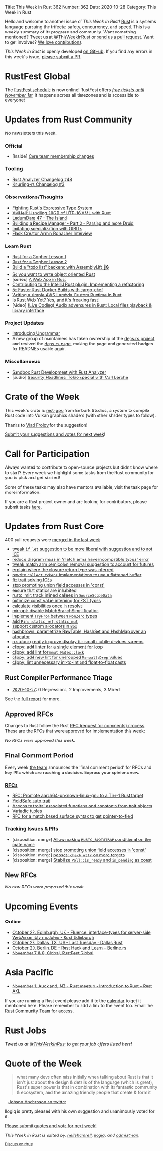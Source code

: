 Title: This Week in Rust 362
Number: 362
Date: 2020-10-28
Category: This Week in Rust

Hello and welcome to another issue of *This Week in Rust*!
[Rust](http://rust-lang.org) is a systems language pursuing the trifecta: safety, concurrency, and speed.
This is a weekly summary of its progress and community.
Want something mentioned? Tweet us at [@ThisWeekInRust](https://twitter.com/ThisWeekInRust) or [send us a pull request](https://github.com/emberian/this-week-in-rust).
Want to get involved? [We love contributions](https://github.com/rust-lang/rust/blob/master/CONTRIBUTING.md).

*This Week in Rust* is openly developed [on GitHub](https://github.com/emberian/this-week-in-rust).
If you find any errors in this week's issue, [please submit a PR](https://github.com/emberian/this-week-in-rust/pulls).

# RustFest Global

The [RustFest schedule](https://rustfest.global/schedule) is now online! RustFest offers [_free tickets until November 1st_](https://rustfest.global/tickets). It happens across all timezones and is accessible to everyone!

# Updates from Rust Community

No newsletters this week.

### Official
* [Inside] [Core team membership changes](https://blog.rust-lang.org/inside-rust/2020/10/23/Core-team-membership.html)

### Tooling
* [Rust Analyzer Changelog #48](https://rust-analyzer.github.io/thisweek/2020/10/26/changelog-48.html)
* [Knurling-rs Changelog #3](https://ferrous-systems.com/blog/knurling-changelog-3/)

### Observations/Thoughts
* [Fighting Rust's Expressive Type System](https://thefuntastic.com/blog/fighting-rusts-type-system)
* [XMHell: Handling 38GB of UTF-16 XML with Rust](http://usethe.computer/posts/14-xmhell.html)
* [LudumDare 47 - The Island](https://blog.kuviman.com/2020/10/18/ludumdare47.html)
* [Building a Recipe Manager - Part 3 - Parsing and more Druid](https://bheisler.github.io/post/recipe-manager-part-3-parsing-and-more-druid/)
* [Imitating specialization with OIBITs](https://pwychowaniec.com/en/posts/imitating-specialization-with-oibits/)
* [Flask Creator Armin Ronacher Interview](https://evrone.com/armin-ronacher-interview)

### Learn Rust
* [Rust for a Gopher Lesson 1](https://levpaul.com/posts/rust-lesson-1/)
* [Rust for a Gopher Lesson 2](https://levpaul.com/posts/rust-lesson-2/)
* [Build a "todo list" backend with AssemblyLift 🚀🔒](https://dev.to/dotxlem/build-a-todo-list-backend-with-assemblylift-1ak3)
* [So you want to write object oriented Rust](https://blog.darrien.dev/posts/so-you-want-to-object/)
* [series] [A Web App in Rust](https://dev.to/krowemoh/series/9410)
* [Contributing to the IntelliJ Rust plugin: Implementing a refactoring](https://kobzol.github.io/rust/intellij/2020/10/19/contributing-4-introduce-constant-refactoring.html)
* [5x Faster Rust Docker Builds with cargo-chef](https://www.lpalmieri.com/posts/fast-rust-docker-builds)
* [Writing a simple AWS Lambda Custom Runtime in Rust](http://jamesmcm.github.io/blog/2020/10/24/lambda-runtime/#en)
* [Is Rust Web Yet? Yes, and it's freaking fast!](http://www.arewewebyet.org/)
* [video] [(Live Coding) Audio adventures in Rust: Local files playback & library interface](https://youtu.be/-tj7ODHX93o)

### Project Updates
* [Introducing Ungrammar](https://rust-analyzer.github.io//blog/2020/10/24/introducing-ungrammar.html)
* A new group of maintainers has taken ownership of the [deps.rs project](https://github.com/deps-rs/deps.rs) and revived the [deps.rs page](https://deps.rs), making the page and generated badges for READMEs usable again.

### Miscellaneous
* [Sandbox Rust Development with Rust Analyzer](https://www.grepular.com/Sandbox_Rust_Development_with_Rust_Analyzer)
* [audio] [Security Headlines: Tokio special with Carl Lerche](https://blog.firosolutions.com/2020/10/tokio_special_with_carl_lerche/)

# Crate of the Week

This week's crate is [rust-gpu](https://github.com/EmbarkStudios/rust-gpu) from Embark Studios, a system to compile Rust code into Vulkan graphics shaders (with other shader types to follow).

Thanks to [Vlad Frolov](https://users.rust-lang.org/t/crate-of-the-week/2704/831) for the suggestion!

[Submit your suggestions and votes for next week][submit_crate]!

[submit_crate]: https://users.rust-lang.org/t/crate-of-the-week/2704

# Call for Participation

Always wanted to contribute to open-source projects but didn't know where to start?
Every week we highlight some tasks from the Rust community for you to pick and get started!

Some of these tasks may also have mentors available, visit the task page for more information.

If you are a Rust project owner and are looking for contributors, please submit tasks [here][guidelines].

[guidelines]: https://users.rust-lang.org/t/twir-call-for-participation/4821

# Updates from Rust Core

400 pull requests were [merged in the last week][merged]

[merged]: https://github.com/search?q=is%3Apr+org%3Arust-lang+is%3Amerged+merged%3A2020-10-19..2020-10-26

* [tweak `if let` suggestion to be more liberal with suggestion and to not ICE](https://github.com/rust-lang/rust/pull/77283)
* [reduce diagram mess in 'match arms have incompatible types' error](https://github.com/rust-lang/rust/pull/78255)
* [tweak match arm semicolon removal suggestion to account for futures](https://github.com/rust-lang/rust/pull/78214)
* [explain where the closure return type was inferred](https://github.com/rust-lang/rust/pull/78235)
* [rewrite `collect_tokens` implementations to use a flattened buffer](https://github.com/rust-lang/rust/pull/77250)
* [fix trait solving ICEs](https://github.com/rust-lang/rust/pull/77720)
* [stop promoting union field accesses in 'const'](https://github.com/rust-lang/rust/pull/77526)
* [ensure that statics are inhabited](https://github.com/rust-lang/rust/pull/78324)
* [rustc_mir: track inlined callees in `SourceScopeData`](https://github.com/rust-lang/rust/pull/68965)
* [optimize const value interning for ZST types](https://github.com/rust-lang/rust/pull/78061)
* [calculate visibilities once in resolve](https://github.com/rust-lang/rust/pull/78077)
* [mir-opt: disable MatchBranchSimplification](https://github.com/rust-lang/rust/pull/78151)
* [implement `TryFrom` between `NonZero` types](https://github.com/rust-lang/rust/pull/77339)
* [add `Pin::static_ref`, `static_mut`](https://github.com/rust-lang/rust/pull/77726)
* [support custom allocators in `Box`](https://github.com/rust-lang/rust/pull/77187)
* [hashbrown: parametrize RawTable, HashSet and HashMap over an allocator](https://github.com/rust-lang/hashbrown/pull/133)
* [rustdoc: greatly improve display for small mobile devices screens](https://github.com/rust-lang/rust/pull/78084)
* [clippy: add linter for a single element for loop](https://github.com/rust-lang/rust-clippy/pull/6109)
* [clippy: add lint for `&mut Mutex::lock`](https://github.com/rust-lang/rust-clippy/pull/6103)
* [clippy: add new lint for undropped `ManuallyDrop` values](https://github.com/rust-lang/rust-clippy/pull/6181)
* [clippy: lint unnecessary int-to-int and float-to-float casts](https://github.com/rust-lang/rust-clippy/pull/6187)

## Rust Compiler Performance Triage

* [2020-10-27](https://github.com/rust-lang/rustc-perf/blob/master/triage/2020-10-27.md):
0 Regressions, 2 Improvements, 3 Mixed

See the [full report](https://github.com/rust-lang/rustc-perf/blob/master/triage/2020-10-27.md) for more.

## Approved RFCs

Changes to Rust follow the Rust [RFC (request for comments) process](https://github.com/rust-lang/rfcs#rust-rfcs). These
are the RFCs that were approved for implementation this week:

*No RFCs were approved this week.*

## Final Comment Period

Every week [the team](https://www.rust-lang.org/team.html) announces the
'final comment period' for RFCs and key PRs which are reaching a
decision. Express your opinions now.

### [RFCs](https://github.com/rust-lang/rfcs/labels/final-comment-period)
* [RFC: Promote aarch64-unknown-linux-gnu to a Tier-1 Rust target](https://github.com/rust-lang/rfcs/pull/2959)
* [YieldSafe auto trait](https://github.com/rust-lang/rfcs/pull/2890)
* [Access to traits' associated functions and constants from trait objects](https://github.com/rust-lang/rfcs/pull/2886)
* [Variadic tuples](https://github.com/rust-lang/rfcs/pull/2775)
* [RFC for a match based surface syntax to get pointer-to-field](https://github.com/rust-lang/rfcs/pull/2666)

### [Tracking Issues & PRs](https://github.com/rust-lang/rust/labels/final-comment-period)
* [disposition: merge] [Allow making `RUSTC_BOOTSTRAP` conditional on the crate name](https://github.com/rust-lang/rust/pull/77802)
* [disposition: merge] [stop promoting union field accesses in 'const'](https://github.com/rust-lang/rust/pull/77526)
* [disposition: merge] [passes: `check_attr` on more targets](https://github.com/rust-lang/rust/pull/77015)
* [disposition: merge] [Stabilize `Poll::is_ready` and `is_pending` as const](https://github.com/rust-lang/rust/pull/76227)

## New RFCs

*No new RFCs were proposed this week.*

# Upcoming Events

### Online
* [October 22. Edinburgh, UK - Fluence: interface-types for server-side WebAssembly modules - Rust Edinburgh](https://www.meetup.com/rust-edi/events/273685985)
* [October 27. Dallas, TX, US - Last Tuesday - Dallas Rust](https://www.meetup.com/Dallas-Rust/events/jqxqwrybcnbkc/)
* [October 29. Berlin, DE - Rust Hack and Learn - Berline.rs](https://www.meetup.com/opentechschool-berlin/events/txcprrybcnbmc/)
* [November 7 & 8, Global, RustFest Global](https://rustfest.global/)

 # Asia Pacific
* [November 1. Auckland, NZ - Rust meetup - Introduction to Rust - Rust AKL](https://www.meetup.com/rust-akl/events/266876718/)

If you are running a Rust event please add it to the [calendar] to get
it mentioned here. Please remember to add a link to the event too.
Email the [Rust Community Team][community] for access.

[calendar]: https://www.google.com/calendar/embed?src=apd9vmbc22egenmtu5l6c5jbfc%40group.calendar.google.com
[community]: mailto:community-team@rust-lang.org

# Rust Jobs

*Tweet us at [@ThisWeekInRust](https://twitter.com/ThisWeekInRust) to get your job offers listed here!*

# Quote of the Week

> what many devs often miss initially when talking about Rust is that it isn't just about the design & details of the language (which is great), Rust's super power is that in combination with its fantastic community & ecosystem, and the amazing friendly people that create & form it

– [Johann Andersson on twitter](https://mobile.twitter.com/repi)

llogiq is pretty pleased with his own suggestion and unanimously voted for it.

[Please submit quotes and vote for next week!](https://users.rust-lang.org/t/twir-quote-of-the-week/328)

*This Week in Rust is edited by: [nellshamrell](https://github.com/nellshamrell), [llogiq](https://github.com/llogiq), and [cdmistman](https://github.com/cdmistman).*

<small>[Discuss on r/rust](https://www.reddit.com/r/rust/comments/iu3ge0/this_week_in_rust_356/)</small>
